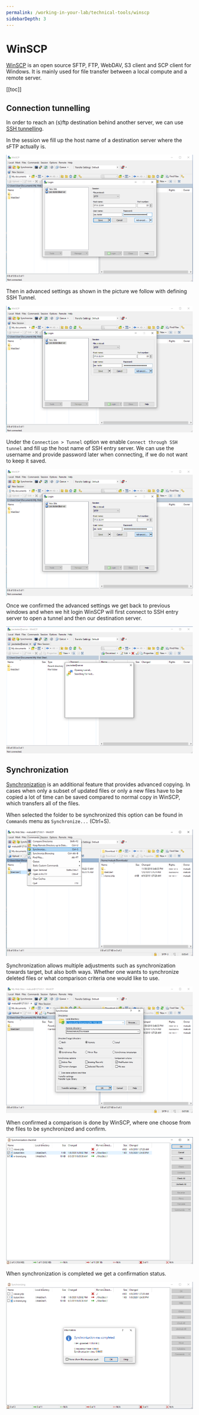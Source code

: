 ```yaml
---
permalink: /working-in-your-lab/technical-tools/winscp
sidebarDepth: 3
---
```


# WinSCP

[WinSCP](https://winscp.net/) is an open source SFTP, FTP, WebDAV, S3 client and SCP client for Windows. It is mainly used for file transfer between a local compute and a remote server.

[[toc]]

## Connection tunnelling

In order to reach an (s)ftp destination behind another server, we can use [SSH tunnelling](https://winscp.net/eng/docs/tunneling).

In the session we fill up the host name of a destination server where the sFTP actually is.

![SSH Tunnel - Step 1](./images/tunnel_1.png "SSH Tunnel - Step 1")

Then in advanced settings as shown in the picture we follow with defining SSH Tunnel.

![SSH Tunnel - Step 2](./images/tunnel_2.png "SSH Tunnel - Step 2")

Under the `Connection > Tunnel` option we enable `Connect through SSH tunnel` and fill up the host name of SSH entry server. We can use the username and provide password later when connecting, if we do not want to keep it saved.

![SSH Tunnel - Step 3](./images/tunnel_2.png "SSH Tunnel - Step 3")

Once we confirmed the advanced settings we get back to previous windows and when we hit login WinSCP will first connect to SSH entry server to open a tunnel and then our destination server.

![SSH Tunnel - Step 4](./images/tunnel_4.png "SSH Tunnel - Step 4")

## Synchronization

[Synchronization](https://winscp.net/eng/docs/task_synchronize) is an additional feature that provides advanced copying. In cases when only a subset of updated files or only a new files have to be copied a lot of time can be saved compared to normal copy in WinSCP, which transfers all of the files.

When selected the folder to be synchronized this option can be found in `Commands` menu as `Synchronize...` (Ctrl+S).

![Synchronization - Step 1](./images/sync_1.png "Synchronization - Step 1")

Synchronization allows multiple adjustments such as synchronization towards target, but also both ways. Whether one wants to synchronize deleted files or what comparison criteria one would like to use.

![Synchronization - Step 2](./images/sync_2.png "Synchronization - Step 2")

When confirmed a comparison is done by WinSCP, where one choose from the files to be synchronized and confirm.

![Synchronization - Step 3](./images/sync_3.png "Synchronization - Step 3")

When synchronization is completed we get a confirmation status.

![Synchronization - Step 4](./images/sync_4.png "Synchronization - Step 4")
